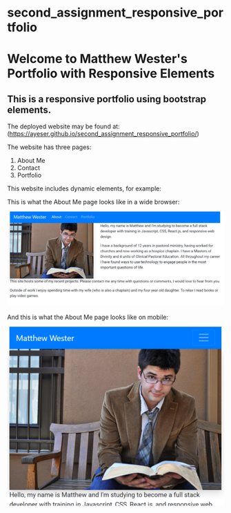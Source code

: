 # second_assignment_responsive_portfolio

# Welcome to Matthew Wester's Portfolio with Responsive Elements

## This is a responsive portfolio using bootstrap elements.

The deployed website may be found at: (https://ayeser.github.io/second_assignment_responsive_portfolio/)

The website has three pages:

1. About Me
2. Contact
3. Portfolio

This website includes dynamic elements, for example:

This is what the About Me page looks like in a wide browser:

![Wide Index Shot](https://raw.githubusercontent.com/Ayeser/second_assignment_responsive_portfolio/master/assets/images/wide_index_shot.png "Wide shot of Nav Bar")

And this is what the About Me page looks like on mobile:

![Thin Index Shot](https://raw.githubusercontent.com/Ayeser/second_assignment_responsive_portfolio/master/assets/images/thin_index_shot.png "Thin shot of Nav Bar")
